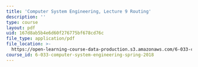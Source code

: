 ```yaml
---
title: 'Computer System Engineering, Lecture 9 Routing'
description: ''
type: course
layout: pdf
uid: 167d8ab5b4e6d60f276775bf678cd76c
file_type: application/pdf
file_location: >-
  https://open-learning-course-data-production.s3.amazonaws.com/6-033-computer-system-engineering-spring-2018/167d8ab5b4e6d60f276775bf678cd76c_MIT6_033S18lec9.pdf
course_id: 6-033-computer-system-engineering-spring-2018
---
```

